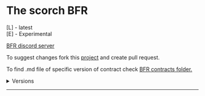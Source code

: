 # The scorch BFR
[L] - latest
<br>
[E] - Experimental

[BFR discord server](https://discord.gg/Cw5XkfZeyA "Better faction relations")

To suggest changes fork this [project](https://github.com/matej118111/AmogusMan-sContracts) and create pull request.

To find .md file of specific version of contract check [BFR contracts folder.](https://github.com/matej118111/AmogusMan-sContracts/tree/main/BRF-Contracts-PDF)

<details>
  <summary>Versions</summary>
  <a href="https://raw.githubusercontent.com/matej118111/AmogusMan-sContracts/main/BRF-Contracts-PDF/V0.6.pdf">V.0.6 [L]</a>
  <br>
  <a href="https://raw.githubusercontent.com/matej118111/AmogusMan-sContracts/main/BRF-Contracts-PDF/V0.5.pdf">V.0.5</a>
  <br>
  <a href="https://raw.githubusercontent.com/matej118111/AmogusMan-sContracts/main/BRF-Contracts-PDF/V0.4.pdf">V.0.4</a>
  <br>
  <a href="https://raw.githubusercontent.com/matej118111/AmogusMan-sContracts/main/BRF-Contracts-PDF/V0.3.pdf">V.0.3</a>
  <br>
 <a href="https://raw.githubusercontent.com/matej118111/AmogusMan-sContracts/main/BRF-Contracts-PDF/V0.2x.pdf">V.0.2</a>
<br>
 <a href="https://raw.githubusercontent.com/matej118111/AmogusMan-sContracts/main/BRF-Contracts-PDF/V0.1.pdf">V.0.1</a>
  
  <details>
    <summary>Examples (Mentioned in contract V0.6 and above)</summary>
    
[Unwanted wars #1: Rebels United allying with republic so republic can fight against Thieves guild.](https://raw.githubusercontent.com/matej118111/AmogusMan-sContracts/main/BRF-Contracts-PDF/_resources/3496fc1d7a848552ed0b8cd3919161e3.png)
    <br>
[Unwanted wars #2: Rebels united allying with US Army Remnants in order to fight in more wars.](https://raw.githubusercontent.com/matej118111/AmogusMan-sContracts/main/BRF-Contracts-PDF/_resources/a1621ba20ee94ba71ccf8b98de12aeac.png)
    </details>
   </details>
   
---


<!-- imposter -->
<!-- impossible -->
